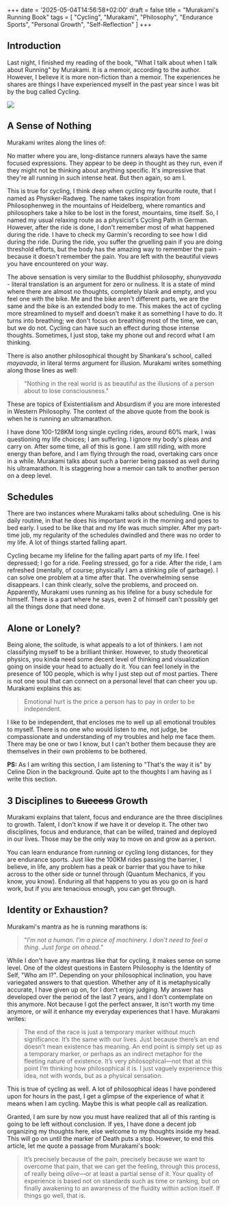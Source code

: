 +++
date = '2025-05-04T14:56:58+02:00'
draft = false
title = "Murakami's Running Book"
tags = [
    "Cycling",
    "Murakami",
    "Philosophy",
    "Endurance Sports",
    "Personal Growth",
    "Self-Reflection"
]
+++

## Introduction

Last night, I finished my reading of the book, "What I talk about when I talk about Running" by Murakami. It is a memoir, according to the author. However, I believe it is more non-fiction than a memoir. The experiences he shares are things I have experienced myself in the past year since I was bit by the bug called Cycling.

![](/images/runningBookCover.jpg)

## A Sense of Nothing

Murakami writes along the lines of:

No matter where you are, long-distance runners always have the same focused expressions. They appear to be deep in thought as they run, even if they might not be thinking about anything specific. It's impressive that they're all running in such intense heat. But then again, so am I.

This is true for cycling, I think deep when cycling my favourite route, that I named as Physiker-Radweg. The name takes inspiration from Philosophenweg in the mountains of Heidelberg, where romantics and philosophers take a hike to be lost in the forest, mountains, time itself. So, I named my usual relaxing route as a physicist's Cycling Path in German. However, after the ride is done, I don't remember most of what happened during the ride. I have to check my Garmin's recording to see how I did during the ride. During the ride, you suffer the gruelling pain if you are doing threshold efforts, but the body has the amazing way to remember the pain - because it doesn't remember the pain. You are left with the beautiful views you have encountered on your way.

The above sensation is very similar to the Buddhist philosophy, *shunyavada* - literal translation is an argument for zero or nullness. It is a state of mind where there are almost no thoughts, completely blank and empty, and you feel one with the bike. Me and the bike aren't different parts, we are the same and the bike is an extended body to me. This makes the act of cycling more streamlined to myself and doesn't make it as something I have to do. It turns into breathing; we don't focus on breathing most of the time, we can, but we do not. Cycling can have such an effect during those intense thoughts. Sometimes, I just stop, take my phone out and record what I am thinking.

There is also another philosophical thought by Shankara's school, called *mayavada*, in literal terms argument for illusion. Murakami writes something along those lines as well: 

>"Nothing in the real world is as beautiful as the illusions of a person about to lose consciousness." 

These are topics of Existentialism and Absurdism if you are more interested in Western Philosophy. The context of the above quote from the book is when he is running an ultramarathon.

I have done 100-128KM long single cycling rides, around 60% mark, I was questioning my life choices; I am suffering. I ignore my body's pleas and carry on. After some time, all of this is gone. I am still riding, with more energy than before, and I am flying through the road, overtaking cars once in a while. Murakami talks about such a barrier being passed as well during his ultramarathon. It is staggering how a memoir can talk to another person on a deep level.

## Schedules

There are two instances where Murakami talks about scheduling. One is his daily routine, in that he does his important work in the morning and goes to bed early. I used to be like that and my life was much simpler. After my part-time job, my regularity of the schedules dwindled and there was no order to my life. A lot of things started falling apart.

Cycling became my lifeline for the falling apart parts of my life. I feel depressed; I go for a ride. Feeling stressed, go for a ride. After the ride, I am refreshed (mentally, of course; physically I am a stinking pile of garbage). I can solve one problem at a time after that. The overwhelming sense disappears. I can think clearly, solve the problems, and proceed on. Apparently, Murakami uses running as his lifeline for a busy schedule for himself. There is a part where he says, even 2 of himself can't possibly get all the things done that need done.

## Alone or Lonely?

Being alone, the solitude, is what appeals to a lot of thinkers. I am not classifying myself to be a brilliant thinker. However, to study theoretical physics, you kinda need some decent level of thinking and visualization going on inside your head to actually do it. You can feel lonely in the presence of 100 people, which is why I just step out of most parties. There is not one soul that can connect on a personal level that can cheer you up. Murakami explains this as: 
> Emotional hurt is the price a person has to pay in order to be independent.

I like to be independent, that encloses me to well up all emotional troubles to myself. There is no one who would listen to me, not judge, be compassionate and understanding of my troubles and help me face them. There may be one or two I know, but I can't bother them because they are themselves in their own problems to be bothered.

**PS:** As I am writing this section, I am listening to "That's the way it is" by Celine Dion in the background. Quite apt to the thoughts I am having as I write this section.

## 3 Disciplines to ~~Success~~ Growth

Murakami explains that talent, focus and endurance are the three disciplines to growth. Talent, I don't know if we have it or develop it. The other two disciplines, focus and endurance, that can be willed, trained and deployed in our lives. Those may be the only way to move on and grow as a person.

You can learn endurance from running or cycling long distances, for they are endurance sports. Just like the 100KM rides passing the barrier, I believe, in life, any problem has a peak or barrier that you have to hike across to the other side or tunnel through (Quantum Mechanics, if you know, you know). Enduring all that happens to you as you go on is hard work, but if you are tenacious enough, you can get through.

## Identity or Exhaustion?

Murakami's mantra as he is running marathons is: 

>"*I’m not a human. I’m a piece of machinery. I don’t need to feel a thing. Just forge on ahead.*" 

While I don't have any mantras like that for cycling, it makes sense on some level. One of the oldest questions in Eastern Philosophy is the Identity of Self, "Who am I?". Depending on your philosophical inclination, you have variegated answers to that question. Whether any of it is metaphysically accurate, I have given up on, for I don't enjoy judging. My answer has developed over the period of the last 7 years, and I don't contemplate on this anymore. Not because I got the perfect answer, It isn't worth my time anymore, or will it enhance my everyday experiences that I have. Murakami writes:

> The end of the race is just a temporary marker without much significance. It’s the same with our lives. Just because there’s an end doesn’t mean existence has meaning. An end point is simply set up as a temporary marker, or perhaps as an indirect metaphor for the fleeting nature of existence. It’s very philosophical—not that at this point I’m thinking how philosophical it is. I just vaguely experience this idea, not with words, but as a physical sensation.

This is true of cycling as well. A lot of philosophical ideas I have pondered upon for hours in the past, I get a glimpse of the experience of what it means when I am cycling. Maybe this is what people call as realization.

Granted, I am sure by now you must have realized that all of this ranting is going to be left without conclusion. If yes, I have done a decent job organizing my thoughts here, else welcome to my thoughts inside my head. This will go on until the marker of Death puts a stop. However, to end this article, let me quote a passage from Murakami's book:

> It’s precisely because of the pain, precisely because we want to overcome that pain, that we can get the feeling, through this process, of really being *alive*—or at least a partial sense of it. Your quality of experience is based not on standards such as time or ranking, but on finally awakening to an awareness of the fluidity within action itself. If things go well, that is.